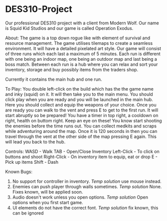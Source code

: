 # DES310-Project
Our professional DES310 project with a client from Modern Wolf. Our name is Squid Kid Studios and our game is called Operation Exodus.

About:
The game is a top down rogue like with element of survival and resource management. The game utilises tilemaps to create a seamless environment. It will have a detailed pixelated art style.
Our game will consist of three runs which each last a maximum of 5 minutes. Each run is different with one being an indoor map, one being an outdoor map and last being a boss match. Between each run is a hub where you can relax and sort your inventory, storage and buy possibly items from the traders shop.

Currently it contains the main hub and one run.

To Play:
You double left-click on the build which has the the game name and inky (squid) on it. It will then take you to the main menu. 
You should click play when you are ready and you will be launched in the main hub. Here you should collect and equip the weapons of your choice.
Once you are ready you can walk to the vent and press E to get to the first run. It will start abruptly so be prepared! 
You have a timer in top right, a cooldown on right, health on buttom right. Keep an eye on these! You know start shooting the enemies before the time runs out.
You can collect medkits and scraps while adventuring around the map.
Once it is 120 seconds in then you can travel through the vent at the other side of the map pressing E again. This will lead you back to the hub.

Controls:
WASD - Walk
TAB - Open/Close Inventory
Left-Click - To click on buttons and shoot
Right-Click - On inventory item to equip, eat or drop
E - Pick up items
Shift - Dash

Known Bugs:
1. No support for controller in inventory. *Temp solution* use mouse instead.
2. Enemies can push player through walls sometimes. *Temp solution* None. Fixes known, will be applied soon.
3. Audio doesn't work unless you open options. *Temp solution* Open options when you first start game.
4. UI elements do not have the correct font. *Temp solution* fix known, this can be ignored

